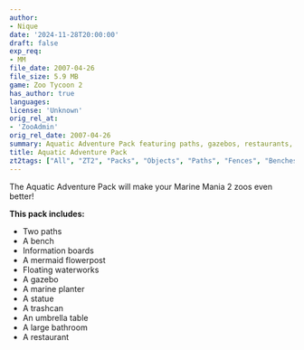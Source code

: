 ```yaml
---
author:
- Nique
date: '2024-11-28T20:00:00'
draft: false
exp_req:
- MM
file_date: 2007-04-26
file_size: 5.9 MB
game: Zoo Tycoon 2
has_author: true
languages:
license: 'Unknown'
orig_rel_at:
- 'ZooAdmin'
orig_rel_date: 2007-04-26
summary: Aquatic Adventure Pack featuring paths, gazebos, restaurants, and more.
title: Aquatic Adventure Pack
zt2tags: ["All", "ZT2", "Packs", "Objects", "Paths", "Fences", "Benches", "Scenery", "Zootilities", "Theme Packs", "Gazebos", "Statues", "Trashcans", "Tables", "Buildings", "Signs"]
---
```

The Aquatic Adventure Pack will make your Marine Mania 2 zoos even better!  

**This pack includes:**  
- Two paths  
- A bench  
- Information boards  
- A mermaid flowerpost  
- Floating waterworks  
- A gazebo  
- A marine planter  
- A statue  
- A trashcan  
- An umbrella table  
- A large bathroom  
- A restaurant  
